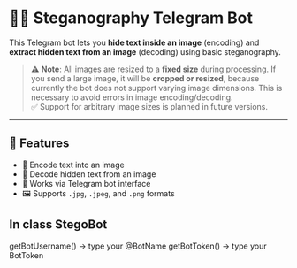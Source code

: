 # 🕵️‍♂️ Steganography Telegram Bot

This Telegram bot lets you **hide text inside an image** (encoding) and **extract hidden text from an image** (decoding) using basic steganography.

> ⚠️ **Note**: All images are resized to a **fixed size** during processing. If you send a large image, it will be **cropped or resized**, because currently the bot does not support varying image dimensions. This is necessary to avoid errors in image encoding/decoding.  
> ✅ Support for arbitrary image sizes is planned in future versions.

---

## 📌 Features

- 🔐 Encode text into an image
- 🔎 Decode hidden text from an image
- 🤖 Works via Telegram bot interface
- 🖼 Supports `.jpg`, `.jpeg`, and `.png` formats


## In class StegoBot
getBotUsername() -> type your @BotName
getBotToken() -> type your BotToken

